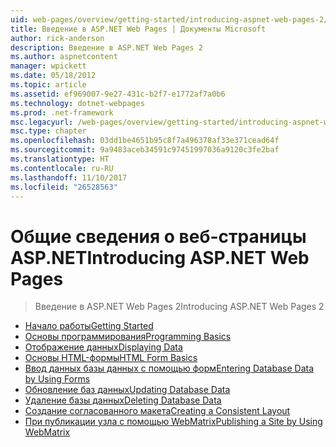 ```yaml
---
uid: web-pages/overview/getting-started/introducing-aspnet-web-pages-2/index
title: Введение в ASP.NET Web Pages | Документы Microsoft
author: rick-anderson
description: Введение в ASP.NET Web Pages 2
ms.author: aspnetcontent
manager: wpickett
ms.date: 05/18/2012
ms.topic: article
ms.assetid: ef969007-9e27-431c-b2f7-e1772af7a0b6
ms.technology: dotnet-webpages
ms.prod: .net-framework
msc.legacyurl: /web-pages/overview/getting-started/introducing-aspnet-web-pages-2
msc.type: chapter
ms.openlocfilehash: 03dd1be4651b95c8f7a496378af33e371cead64f
ms.sourcegitcommit: 9a9483aceb34591c97451997036a9120c3fe2baf
ms.translationtype: HT
ms.contentlocale: ru-RU
ms.lasthandoff: 11/10/2017
ms.locfileid: "26528563"
---
```

<a name="introducing-aspnet-web-pages"></a><span data-ttu-id="01fbf-103">Общие сведения о веб-страницы ASP.NET</span><span class="sxs-lookup"><span data-stu-id="01fbf-103">Introducing ASP.NET Web Pages</span></span>
====================
> <span data-ttu-id="01fbf-104">Введение в ASP.NET Web Pages 2</span><span class="sxs-lookup"><span data-stu-id="01fbf-104">Introducing ASP.NET Web Pages 2</span></span>


- [<span data-ttu-id="01fbf-105">Начало работы</span><span class="sxs-lookup"><span data-stu-id="01fbf-105">Getting Started</span></span>](getting-started.md)
- [<span data-ttu-id="01fbf-106">Основы программирования</span><span class="sxs-lookup"><span data-stu-id="01fbf-106">Programming Basics</span></span>](intro-to-web-pages-programming.md)
- [<span data-ttu-id="01fbf-107">Отображение данных</span><span class="sxs-lookup"><span data-stu-id="01fbf-107">Displaying Data</span></span>](displaying-data.md)
- [<span data-ttu-id="01fbf-108">Основы HTML-формы</span><span class="sxs-lookup"><span data-stu-id="01fbf-108">HTML Form Basics</span></span>](form-basics.md)
- [<span data-ttu-id="01fbf-109">Ввод данных базы данных с помощью форм</span><span class="sxs-lookup"><span data-stu-id="01fbf-109">Entering Database Data by Using Forms</span></span>](entering-data.md)
- [<span data-ttu-id="01fbf-110">Обновление баз данных</span><span class="sxs-lookup"><span data-stu-id="01fbf-110">Updating Database Data</span></span>](updating-data.md)
- [<span data-ttu-id="01fbf-111">Удаление базы данных</span><span class="sxs-lookup"><span data-stu-id="01fbf-111">Deleting Database Data</span></span>](deleting-data.md)
- [<span data-ttu-id="01fbf-112">Создание согласованного макета</span><span class="sxs-lookup"><span data-stu-id="01fbf-112">Creating a Consistent Layout</span></span>](layouts.md)
- [<span data-ttu-id="01fbf-113">При публикации узла с помощью WebMatrix</span><span class="sxs-lookup"><span data-stu-id="01fbf-113">Publishing a Site by Using WebMatrix</span></span>](publishing.md)
